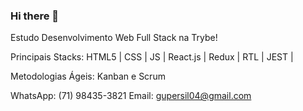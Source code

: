 ### Hi there 👋

Estudo Desenvolvimento Web Full Stack na Trybe!

Principais Stacks: HTML5 | CSS | JS | React.js | Redux | RTL | JEST |

Metodologias Ágeis: Kanban e Scrum

WhatsApp: (71) 98435-3821
Email: gupersil04@gmail.com


<!--
**gustavotatu/gustavotatu** is a ✨ _special_ ✨ repository because its `README.md` (this file) appears on your GitHub profile.

Here are some ideas to get you started:

- 🔭 I’m currently working on ...
- 🌱 I’m currently learning ...
- 👯 I’m looking to collaborate on ...
- 🤔 I’m looking for help with ...
- 💬 Ask me about ...
- 📫 How to reach me: ...
- 😄 Pronouns: ...
- ⚡ Fun fact: ...
-->
